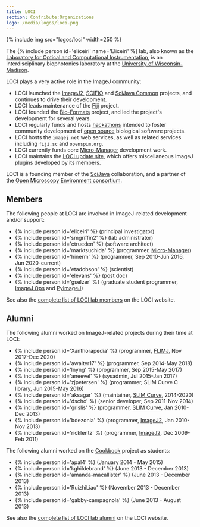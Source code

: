 ```yaml
---
title: LOCI
section: Contribute:Organizations
logo: /media/logos/loci.png
---
```


{% include img src="logos/loci" width=250 %}

The {% include person id='eliceiri' name='Eliceiri' %} lab, also known as the
[Laboratory for Optical and Computational Instrumentation](https://eliceirilab.org/),
is an interdisciplinary biophotonics laboratory at the
[University of Wisconsin-Madison](https://wisc.edu/).

LOCI plays a very active role in the ImageJ community:

-   LOCI launched the [ImageJ2](/software/imagej2), [SCIFIO](/libs/scifio) and
    [SciJava Common](/libs/scijava#scijava-common) projects, and continues to
    drive their development.
-   LOCI leads maintenance of the [Fiji](/software/fiji) project.
-   LOCI founded the [Bio-Formats](/formats/bio-formats) project, and led the
    project's development for several years.
-   LOCI regularly funds and hosts [hackathons](/events/hackathons) intended to
    foster community development of [open source](/licensing/open-source) biological
    software projects.
-   LOCI hosts the `imagej.net` web services, as well as related services
    including `fiji.sc` and `openspim.org`.
-   LOCI currently funds core [Micro-Manager](/software/micro-manager)
    development work.
-   LOCI maintains the [LOCI update site](/update-sites/loci), which offers
    miscellaneous ImageJ plugins developed by its members.

LOCI is a founding member of the [SciJava](/libs/scijava) collaboration,
and a partner of the
[Open Microscopy Environment consortium](https://openmicroscopy.org/).

## Members

The following people at LOCI are involved in ImageJ-related development
and/or support:

-   {% include person id='eliceiri' %} (principal investigator)
-   {% include person id='smgriffin2' %} (lab administrator)
-   {% include person id='ctrueden' %} (software architect)
-   {% include person id='marktsuchida' %} (programmer, [Micro-Manager](/software/micro-manager))
-   {% include person id='hinerm' %} (programmer, Sep 2010-Jun 2016, Jun 2020-current)
-   {% include person id='etadobson' %} (scientist)
-   {% include person id='elevans' %} (post doc)
-   {% include person id='gselzer' %} (graduate student programmer, [ImageJ Ops](/libs/imagej-ops) and [PyImageJ](/scripting/pyimagej))

See also the [complete list of LOCI lab members](https://eliceirilab.org/researchers/) on the LOCI website.

## Alumni

The following alumni worked on ImageJ-related projects during their time at LOCI:

-   {% include person id='Xanthorapedia' %} (programmer, [FLIMJ](/plugins/flimj), Nov 2017-Dec 2020)
-   {% include person id='awalter17' %} (programmer, Sep 2014-May 2018)
-   {% include person id='lnyng' %} (programmer, Sep 2015-May 2017)
-   {% include person id='aneevel' %} (sysadmin, Jul 2015-Jan 2017)
-   {% include person id='zjpetersen' %} (programmer, SLIM Curve C library, Jun 2015-May 2016)
-   {% include person id='aksagar' %} (maintainer, [SLIM Curve](/plugins/slim-curve), 2014-2020)
-   {% include person id='dscho' %} (senior developer, Sep 2011-Nov 2014)
-   {% include person id='grislis' %} (programmer, [SLIM Curve](/plugins/slim-curve), Jan 2010-Dec 2013)
-   {% include person id='bdezonia' %} (programmer, [ImageJ2](/software/imagej2), Jan 2010-Nov 2013)
-   {% include person id='ricklentz' %} (programmer, [ImageJ2](/software/imagej2), Dec 2009-Feb 2011)

The following alumni worked on the [Cookbook](/update-sites/cookbook) project as students:

-   {% include person id='apal4' %} (January 2014 - May 2015)
-   {% include person id='kghildebrand' %} (June 2013 - December 2013)
-   {% include person id='amanda-macallister' %} (June 2013 - December 2013)
-   {% include person id='RuizhiLiao' %} (November 2013 - December 2013)
-   {% include person id='gabby-campagnola' %} (June 2013 - August 2013)

See also the [complete list of LOCI lab alumni](https://eliceirilab.org/labalumni/) on the LOCI website.

